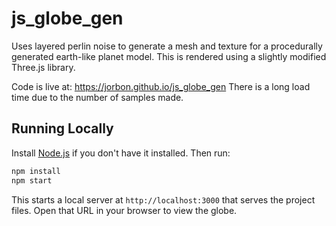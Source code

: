 # js_globe_gen
Uses layered perlin noise to generate a mesh and texture for a procedurally generated earth-like planet model. This is rendered using a slightly modified Three.js library.

Code is live at: https://jorbon.github.io/js_globe_gen
There is a long load time due to the number of samples made.

## Running Locally

Install [Node.js](https://nodejs.org/) if you don't have it installed. Then run:

```bash
npm install
npm start
```

This starts a local server at `http://localhost:3000` that serves the project files. Open that URL in your browser to view the globe.
